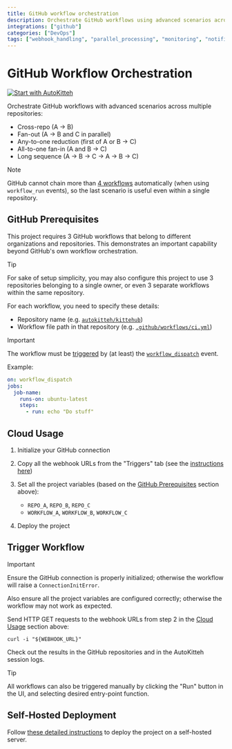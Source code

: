 ```yaml
---
title: GitHub workflow orchestration
description: Orchestrate GitHub workflows using advanced scenarios across multiple repositories
integrations: ["github"]
categories: ["DevOps"]
tags: ["webhook_handling", "parallel_processing", "monitoring", "notifications"]
---
```


# GitHub Workflow Orchestration

[![Start with AutoKitteh](https://autokitteh.com/assets/autokitteh-badge.svg)](https://app.autokitteh.cloud/template?name=devops/github_workflows)

Orchestrate GitHub workflows with advanced scenarios across multiple repositories:

- Cross-repo (A &rarr; B)
- Fan-out (A &rarr; B and C in parallel)
- Any-to-one reduction (first of A or B &rarr; C)
- All-to-one fan-in (A and B &rarr; C)
- Long sequence (A &rarr; B &rarr; C &rarr; A &rarr; B &rarr; C)

> [!NOTE]
> GitHub cannot chain more than [4 workflows](https://docs.github.com/en/actions/writing-workflows/choosing-when-your-workflow-runs/events-that-trigger-workflows#workflow_run) automatically (when using `workflow_run` events), so the last scenario is useful even within a single repository.

## GitHub Prerequisites

This project requires 3 GitHub workflows that belong to different organizations and repositories. This demonstrates an important capability beyond GitHub's own workflow orchestration.

> [!TIP]
> For sake of setup simplicity, you may also configure this project to use 3 repositories belonging to a single owner, or even 3 separate workflows within the same repository.

For each workflow, you need to specify these details:

- Repository name (e.g. [`autokitteh/kittehub`](https://github.com/autokitteh/kittehub/))
- Workflow file path in that repository (e.g. [`.github/workflows/ci.yml`](https://github.com/autokitteh/kittehub/tree/main/.github/workflows/ci.yml))

> [!IMPORTANT]
> The workflow must be [triggered](https://docs.github.com/en/actions/writing-workflows/workflow-syntax-for-github-actions#on) by (at least) the [`workflow_dispatch`](https://docs.github.com/en/actions/writing-workflows/choosing-when-your-workflow-runs/events-that-trigger-workflows#workflow_dispatch) event.
>
> Example:
>
> ```yaml
> on: workflow_dispatch
> jobs:
>   job-name:
>     runs-on: ubuntu-latest
>     steps:
>       - run: echo "Do stuff"
> ```

## Cloud Usage

1. Initialize your GitHub connection
2. Copy all the webhook URLs from the "Triggers" tab (see the [instructions here](https://docs.autokitteh.com/get_started/deployment#webhook-urls))
3. Set all the project variables (based on the [GitHub Prerequisites](#github-prerequisites) section above):

   - `REPO_A`, `REPO_B`, `REPO_C`
   - `WORKFLOW_A`, `WORKFLOW_B`, `WORKFLOW_C`

4. Deploy the project

## Trigger Workflow

> [!IMPORTANT]
> Ensure the GitHub connection is properly initialized; otherwise the workflow will raise a `ConnectionInitError`.
>
> Also ensure all the project variables are configured correctly; otherwise the workflow may not work as expected.

Send HTTP GET requests to the webhook URLs from step 2 in the [Cloud Usage](#cloud-usage) section above:

```shell
curl -i "${WEBHOOK_URL}"
```

Check out the results in the GitHub repositories and in the AutoKitteh session logs.

> [!TIP]
> All workflows can also be triggered manually by clicking the "Run" button in the UI, and selecting desired entry-point function.

## Self-Hosted Deployment

Follow [these detailed instructions](https://docs.autokitteh.com/get_started/deployment) to deploy the project on a self-hosted server.
